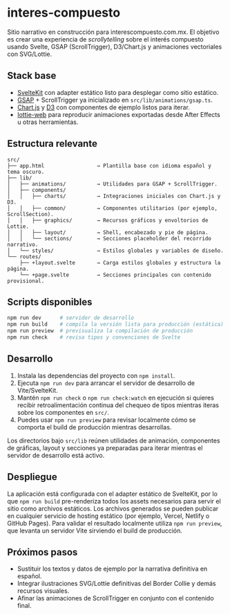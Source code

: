 # interes-compuesto

Sitio narrativo en construcción para interescompuesto.com.mx. El objetivo es crear una experiencia de
_scrollytelling_ sobre el interés compuesto usando Svelte, GSAP (ScrollTrigger), D3/Chart.js y animaciones
vectoriales con SVG/Lottie.

## Stack base

- [SvelteKit](https://kit.svelte.dev/) con adapter estático listo para desplegar como sitio estático.
- [GSAP](https://greensock.com/gsap/) + ScrollTrigger ya inicializado en `src/lib/animations/gsap.ts`.
- [Chart.js](https://www.chartjs.org/) y [D3](https://d3js.org/) con componentes de ejemplo listos para iterar.
- [lottie-web](https://airbnb.io/lottie/#/) para reproducir animaciones exportadas desde After Effects u otras
  herramientas.

## Estructura relevante

```
src/
├── app.html                 → Plantilla base con idioma español y tema oscuro.
├── lib/
│   ├── animations/          → Utilidades para GSAP + ScrollTrigger.
│   ├── components/
│   │   ├── charts/          → Integraciones iniciales con Chart.js y D3.
│   │   ├── common/          → Componentes utilitarios (por ejemplo, ScrollSection).
│   │   ├── graphics/        → Recursos gráficos y envoltorios de Lottie.
│   │   ├── layout/          → Shell, encabezado y pie de página.
│   │   └── sections/        → Secciones placeholder del recorrido narrativo.
│   └── styles/              → Estilos globales y variables de diseño.
└── routes/
    ├── +layout.svelte       → Carga estilos globales y estructura la página.
    └── +page.svelte         → Secciones principales con contenido provisional.
```

## Scripts disponibles

```bash
npm run dev      # servidor de desarrollo
npm run build    # compila la versión lista para producción (estática)
npm run preview  # previsualiza la compilación de producción
npm run check    # revisa tipos y convenciones de Svelte
```

## Desarrollo

1. Instala las dependencias del proyecto con `npm install`.
2. Ejecuta `npm run dev` para arrancar el servidor de desarrollo de Vite/SvelteKit.
3. Mantén `npm run check` o `npm run check:watch` en ejecución si quieres recibir retroalimentación
   continua del chequeo de tipos mientras iteras sobre los componentes en `src/`.
4. Puedes usar `npm run preview` para revisar localmente cómo se comporta el build de producción
   mientras desarrollas.

Los directorios bajo `src/lib` reúnen utilidades de animación, componentes de gráficas, layout y
secciones ya preparadas para iterar mientras el servidor de desarrollo está activo.

## Despliegue

La aplicación está configurada con el adapter estático de SvelteKit, por lo que `npm run build`
pre-renderiza todos los assets necesarios para servir el sitio como archivos estáticos. Los
archivos generados se pueden publicar en cualquier servicio de hosting estático (por ejemplo,
Vercel, Netlify o GitHub Pages). Para validar el resultado localmente utiliza `npm run preview`,
que levanta un servidor Vite sirviendo el build de producción.

## Próximos pasos

- Sustituir los textos y datos de ejemplo por la narrativa definitiva en español.
- Integrar ilustraciones SVG/Lottie definitivas del Border Collie y demás recursos visuales.
- Afinar las animaciones de ScrollTrigger en conjunto con el contenido final.
